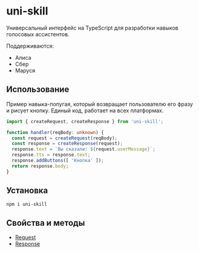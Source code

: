 # uni-skill
Универсальный интерфейс на TypeScript для разработки навыков голосовых ассистентов.

Поддерживаются:
* Алиса
* Сбер
* Маруся

## Использование
Пример навыка-попугая, который возвращает пользователю его фразу и рисует кнопку.
Единый код, работает на всех платформах.
```ts
import { createRequest, createResponse } from 'uni-skill';

function handler(reqBody: unknown) {
  const request = createRequest(reqBody);
  const response = createResponse(request);
  response.text = `Вы сказали: ${request.userMessage}`;
  response.tts = response.text;
  response.addButtons([ 'Кнопка' ]);
  return response.body;
}
```

## Установка
```
npm i uni-skill
```

## Свойства и методы
* [Request](src/base/request.ts)
* [Response](src/base/response.ts)
